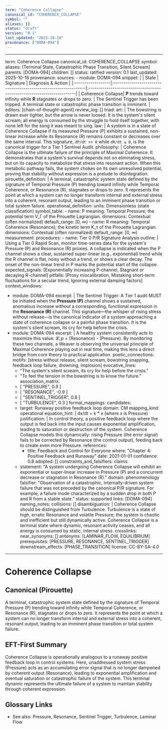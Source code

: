 ```yaml
---
term: "Coherence Collapse"
canonical_id: "COHERENCE_COLLAPSE"
symbol: ""
aliases: []
status: "draft"
version: "0.1"
last_updated: "2025-10-18"
provenance: ["DOMA-094"]
---
```


---
term: Coherence Collapse
canonical_id: COHERENCE_COLLAPSE
symbol: 
aliases: [Terminal State, Catastrophic Phase Transition, Silent Scream]
parents: [DOMA-094]
children: []
status: ratified
version: 0.1
last_updated: 2025-10-18
provenance:
  sources:
    - module: DOMA-094
      snippet: |
        | State             | Signature                                                       | Diagnosis & Action                                                     |
        |:------------------|:----------------------------------------------------------------|:-----------------------------------------------------------------------|
        | Coherence Collapse| **P** trends toward infinity while **R** stagnates or drops to zero. | The Sentinel Trigger has been tripped. A terminal state or catastrophic phase transition is imminent. |
  editors: [chain-of-thought-agent]
  review_log: []
triad:
  art: |
    The bowstring is drawn ever tighter, but the arrow is never loosed. It is the system's silent scream; all energy is consumed by the struggle to hold itself together, with none left for the song it was meant to sing.
  law: |
    A system is in a state of Coherence Collapse if its measured Pressure (P) exhibits a sustained, non-linear increase while its Resonance (R) remains constant or decreases over the same interval. This signature, `dP/dt >> 0` while `dR/dt ≤ 0`, is the canonical trigger for a Tier 1 Sentinel Audit.
  philosophy: |
    Coherence Collapse is the ultimate failure of the principle of Maximal Coherence. It demonstrates that a system's survival depends not on eliminating stress, but on its capacity to metabolize that stress into resonant action. When this metabolic pathway fails, the system chokes on its own unresolved potential, proving that stability without expression is a prelude to disintegration.
pirouette_definition: |
  A terminal, catastrophic system state defined by the signature of Temporal Pressure (P) trending toward infinity while Temporal Coherence, or Resonance (R), stagnates or drops to zero. It represents the point at which a system can no longer transform internal and external stress into a coherent, resonant output, leading to an imminent phase transition or total system failure.
operational_definition:
  units: Dimensionless (state classification)
  symbol_table:
    - name: P
      meaning: Temporal Pressure; the potential term V_Γ of the Pirouette Lagrangian.
      dimensions: Contextual (often normalized)
      default_range: [0, ∞)
    - name: R
      meaning: Temporal Coherence (Resonance); the kinetic term K_τ of the Pirouette Lagrangian.
      dimensions: Contextual (often normalized)
      default_range: [0, ∞)
  measurement:
    procedures:
      - name: Tier 0 P/R Signature Analysis
        outline: |
          Using a Tier 0 Rapid Scan, monitor time-series data for the system's Pressure (P) and Resonance (R) proxies. A collapse is indicated when the P channel shows a clear, sustained super-linear (e.g., exponential) trend while the R channel is flat, noisy without a trend, or shows a clear decay. The onset of the non-linear trend in P marks the potential start of the collapse.
        expected_signals: [Exponentially increasing P-channel, Stagnant or decaying R-channel]
        pitfalls: [Proxy miscalibration, Mistaking short-term fluctuations for a secular trend, Ignoring external damping factors]
context_windows:
  - module: DOMA-094
    excerpt: |
      The Sentinel Trigger: A Tier 1 audit MUST be initiated when the **Pressure (P)** channel shows a sustained, anomalous increase *without* a corresponding, functional expression in the **Resonance (R)** channel. This signature—the whisper of rising stress without release—is the canonical indicator of a system approaching a state of coherence collapse or a painful phase transition. It is the system's silent scream, its cry for help before the crisis.
  - module: DOMA-094
    excerpt: |
      A healthy system consistently acts to maximize this value: 𝓛_p = (Resonance) - (Pressure). By monitoring these two channels, a Weaver is observing the universal principle of Maximal Coherence playing out in real time, making this lens a direct bridge from core theory to practical application.
poetic_connections:
  motifs: [stress without release, silent scream, bowstring snapping, feedback loop failure, drowning, implosion]
  evocative_lines:
    - "The system's silent scream, its cry for help before the crisis."
    - "To feel the tension in the bowstring is to know the future."
  association_matrix:
    - [ "PRESSURE", 0.9 ]
    - [ "RESONANCE", -0.9 ]
    - [ "SENTINEL_TRIGGER", 0.8 ]
    - [ "TURBULENCE", 0.3 ]
formal_mappings:
  candidates:
    - target: Runaway positive feedback loop
      domain: CM
      mapping_kind: operational
      equation_hint: |
        dx/dt = k * x   (where x is Pressure)
      justification: |
        In control theory, a positive feedback loop where the output is fed back into the input causes exponential amplification, leading to saturation or destruction of the system. Coherence Collapse models this dynamically: rising Pressure (the error signal) fails to be corrected by Resonance (the control output), feeding back to create even more Pressure.
      references:
        - title: Feedback and Control for Everyone
          where: "Chapter 4: Positive Feedback and Runaway"
          date: 2021-01-01
      confidence: 0.8
  adopted: []
constraints_and_falsifiers:
  claims:
    - statement: "A system undergoing Coherence Collapse will exhibit an exponential or super-linear increase in Pressure (P) and a concurrent decrease or stagnation in Resonance (R)."
      domain: phenomenology
      falsifier: "Observation of a catastrophic, internally-driven system failure that was not preceded by the canonical P/R signature. For example, a failure mode characterized by a sudden drop in both P and R from a stable state."
      status: supported
      links: [DOMA-094]
naming_notes:
  collisions: []
  disambiguation: |
    Coherence Collapse should be distinguished from Turbulence. Turbulence is a state of high, erratic Resonance and volatile Pressure; the system is chaotic and inefficient but still dynamically active. Coherence Collapse is a terminal state where dynamic, resonant activity ceases, and all energy is consumed by static, internal stress.
crosslinks:
  near_synonyms: []
  antonyms: [LAMINAR_FLOW, EQUILIBRIUM]
  prerequisites: [PRESSURE, RESONANCE, SENTINEL_TRIGGER]
  downstream_effects: [PHASE_TRANSITION]
license: CC-BY-SA-4.0
---

# Coherence Collapse

## Canonical (Pirouette)
A terminal, catastrophic system state defined by the signature of Temporal Pressure (P) trending toward infinity while Temporal Coherence, or Resonance (R), stagnates or drops to zero. It represents the point at which a system can no longer transform internal and external stress into a coherent, resonant output, leading to an imminent phase transition or total system failure.

## EFT-First Summary
Coherence Collapse is operationally analogous to a runaway positive feedback loop in control systems. Here, unaddressed system stress (Pressure) acts as an accumulating error signal that is no longer dampened by coherent output (Resonance), leading to exponential amplification and eventual saturation or catastrophic failure of the system. This terminal dynamic represents the ultimate failure of a system to maintain stability through coherent expression.

## Glossary Links
- See also: Pressure, Resonance, Sentinel Trigger, Turbulence, Laminar Flow
